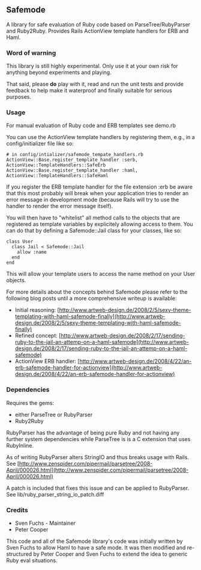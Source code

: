 ## Safemode

A library for safe evaluation of Ruby code based on ParseTree/RubyParser and
Ruby2Ruby. Provides Rails ActionView template handlers for ERB and Haml.

### Word of warning

This library is still highly experimental. Only use it at your own risk for
anything beyond experiments and playing.

That said, please **do** play with it, read and run the unit tests and provide
feedback to help make it waterproof and finally suitable for serious purposes.

### Usage

For manual evaluation of Ruby code and ERB templates see demo.rb

You can use the ActionView template handlers by registering them, e.g., in 
a config/initializer file like so:

    # in config/intializer/safemode_tempate_handlers.rb
    ActionView::Base.register_template_handler :serb, ActionView::TemplateHandlers::SafeErb
    ActionView::Base.register_template_handler :haml, ActionView::TemplateHandlers::SafeHaml

If you register the ERB template handler for the file extension :erb be aware
that this most probably will break when your application tries to render an
error message in development mode (because Rails will try to use the handler
to render the error message itself).

You will then have to "whitelist" all method calls to the objects that are
registered as template variables by explicitely allowing access to them. You
can do that by defining a Safemode::Jail class for your classes, like so:

    class User
      class Jail < Safemode::Jail
        allow :name
      end
    end  
  
This will allow your template users to access the name method on your User 
objects.

For more details about the concepts behind Safemode please refer to the 
following blog posts until a more comprehensive writeup is available:

* Initial reasoning: [http://www.artweb-design.de/2008/2/5/sexy-theme-templating-with-haml-safemode-finally](http://www.artweb-design.de/2008/2/5/sexy-theme-templating-with-haml-safemode-finally)
* Refined concept: [http://www.artweb-design.de/2008/2/17/sending-ruby-to-the-jail-an-attemp-on-a-haml-safemode](http://www.artweb-design.de/2008/2/17/sending-ruby-to-the-jail-an-attemp-on-a-haml-safemode)
* ActionView ERB handler: [http://www.artweb-design.de/2008/4/22/an-erb-safemode-handler-for-actionview](http://www.artweb-design.de/2008/4/22/an-erb-safemode-handler-for-actionview)
  
### Dependencies

Requires the gems:

* either ParseTree or RubyParser
* Ruby2Ruby 

RubyParser has the advantage of being pure Ruby and not having any further
system dependencies while ParseTree is is a C extension that uses RubyInline.

As of writing RubyParser alters StringIO and thus breaks usage with Rails.
See [http://www.zenspider.com/pipermail/parsetree/2008-April/000026.html](http://www.zenspider.com/pipermail/parsetree/2008-April/000026.html)

A patch is included that fixes this issue and can be applied to RubyParser.
See lib/ruby\_parser\_string\_io\_patch.diff

### Credits

* Sven Fuchs - Maintainer
* Peter Cooper

This code and all of the Safemode library's code was initially written by 
Sven Fuchs to allow Haml to have a safe mode. It was then modified and
re-structured by Peter Cooper and Sven Fuchs to extend the idea to generic
Ruby eval situations.